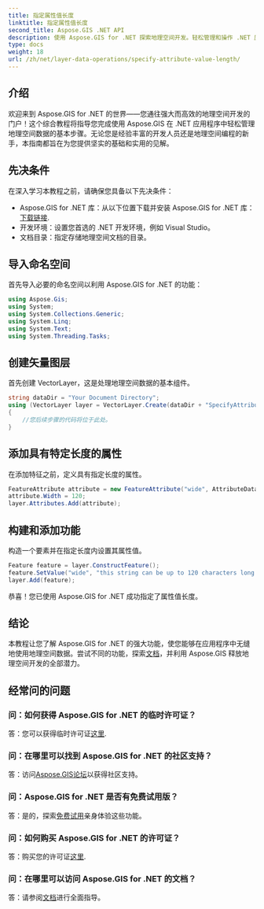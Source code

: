 ```yaml
---
title: 指定属性值长度
linktitle: 指定属性值长度
second_title: Aspose.GIS .NET API
description: 使用 Aspose.GIS for .NET 探索地理空间开发。轻松管理和操作 .NET 应用程序中的空间数据。
type: docs
weight: 18
url: /zh/net/layer-data-operations/specify-attribute-value-length/
---
```

## 介绍
欢迎来到 Aspose.GIS for .NET 的世界——您通往强大而高效的地理空间开发的门户！这个综合教程将指导您完成使用 Aspose.GIS 在 .NET 应用程序中轻松管理地理空间数据的基本步骤。无论您是经验丰富的开发人员还是地理空间编程的新手，本指南都旨在为您提供坚实的基础和实用的见解。
## 先决条件
在深入学习本教程之前，请确保您具备以下先决条件：
-  Aspose.GIS for .NET 库：从以下位置下载并安装 Aspose.GIS for .NET 库：[下载链接](https://releases.aspose.com/gis/net/).
- 开发环境：设置您首选的 .NET 开发环境，例如 Visual Studio。
- 文档目录：指定存储地理空间文档的目录。
## 导入命名空间
首先导入必要的命名空间以利用 Aspose.GIS for .NET 的功能：
```csharp
using Aspose.Gis;
using System;
using System.Collections.Generic;
using System.Linq;
using System.Text;
using System.Threading.Tasks;
```
## 创建矢量图层
首先创建 VectorLayer，这是处理地理空间数据的基本组件。
```csharp
string dataDir = "Your Document Directory";
using (VectorLayer layer = VectorLayer.Create(dataDir + "SpecifyAttributeValueLength_out.shp", Drivers.Shapefile))
{
    //您后续步骤的代码将位于此处。
}
```
## 添加具有特定长度的属性
在添加特征之前，定义具有指定长度的属性。
```csharp
FeatureAttribute attribute = new FeatureAttribute("wide", AttributeDataType.String);
attribute.Width = 120;
layer.Attributes.Add(attribute);
```
## 构建和添加功能
构造一个要素并在指定长度内设置其属性值。
```csharp
Feature feature = layer.ConstructFeature();
feature.SetValue("wide", "this string can be up to 120 characters long now.");
layer.Add(feature);
```
恭喜！您已使用 Aspose.GIS for .NET 成功指定了属性值长度。
## 结论
本教程让您了解 Aspose.GIS for .NET 的强大功能，使您能够在应用程序中无缝地使用地理空间数据。尝试不同的功能，探索[文档](https://reference.aspose.com/gis/net/)，并利用 Aspose.GIS 释放地理空间开发的全部潜力。
## 经常问的问题
### 问：如何获得 Aspose.GIS for .NET 的临时许可证？
答：您可以获得临时许可证[这里](https://purchase.aspose.com/temporary-license/).
### 问：在哪里可以找到 Aspose.GIS for .NET 的社区支持？
答：访问[Aspose.GIS论坛](https://forum.aspose.com/c/gis/33)以获得社区支持。
### 问：Aspose.GIS for .NET 是否有免费试用版？
答：是的，探索[免费试用](https://releases.aspose.com/)亲身体验这些功能。
### 问：如何购买 Aspose.GIS for .NET 的许可证？
答：购买您的许可证[这里](https://purchase.aspose.com/buy).
### 问：在哪里可以访问 Aspose.GIS for .NET 的文档？
答：请参阅[文档](https://reference.aspose.com/gis/net/)进行全面指导。